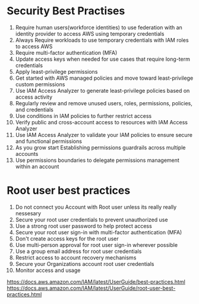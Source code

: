 # Security Best Practises

1. Require human users(workforce identities) to use federation with an identity provider to access AWS using temporary credentials
2. Always Require workloads to use temporary credentials with IAM roles to access AWS
3. Require multi-factor authentication (MFA)
4. Update access keys when needed for use cases that require long-term credentials
5. Apply least-privilege permissions
6. Get started with AWS managed policies and move toward least-privilege custom permissions
7. Use IAM Access Analyzer to generate least-privilege policies based on access activity
8. Regularly review and remove unused users, roles, permissions, policies, and credentials
9. Use conditions in IAM policies to further restrict access
10. Verify public and cross-account access to resources with IAM Access Analyzer
11. Use IAM Access Analyzer to validate your IAM policies to ensure secure and functional permissions
12. As you grow start Establishing permissions guardrails across multiple accounts
13. Use permissions boundaries to delegate permissions management within an account

# Root user best practices
1. Do not connect you Account with Root user unless its really really nessesary
2. Secure your root user credentials to prevent unauthorized use
3. Use a strong root user password to help protect access
4. Secure your root user sign-in with multi-factor authentication (MFA)
5. Don't create access keys for the root user
6. Use multi-person approval for root user sign-in wherever possible
7. Use a group email address for root user credentials
8. Restrict access to account recovery mechanisms
9. Secure your Organizations account root user credentials
10. Monitor access and usage

https://docs.aws.amazon.com/IAM/latest/UserGuide/best-practices.html
https://docs.aws.amazon.com/IAM/latest/UserGuide/root-user-best-practices.html



